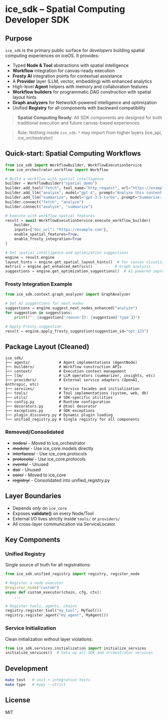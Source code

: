 # ice_sdk – Spatial Computing Developer SDK

## Purpose
`ice_sdk` is the primary public surface for _developers_ building spatial computing experiences on iceOS.
It provides:
* Typed **Node & Tool** abstractions with spatial intelligence
* **Workflow** integration for canvas-ready execution  
* **Frosty AI** integration points for contextual assistance
* A **Provider** layer (LLM, vector, embedding) with enhanced analytics
* High-level **Agent** helpers with memory and collaboration features
* **Workflow builders** for programmatic DAG construction with spatial layout hints
* **Graph analyzers** for NetworkX-powered intelligence and optimization
* Unified **Registry** for all components with backward compatibility

> **Spatial Computing Ready**: All SDK components are designed for both traditional execution and future canvas-based experiences.

> Rule: Nothing inside `ice_sdk.*` may import from higher layers (ice_api, ice_orchestrator)

## Quick-start: Spatial Computing Workflows
```python
from ice_sdk import WorkflowBuilder, WorkflowExecutionService
from ice_orchestrator.workflow import Workflow

# Build a workflow with spatial intelligence
builder = WorkflowBuilder("spatial_demo")
builder.add_tool("fetch", tool_name="http_request", url="https://example.com")
builder.add_llm("analyze", model="gpt-4", prompt="Analyze this content: {{content}}")
builder.add_llm("summarize", model="gpt-3.5-turbo", prompt="Summarize: {{analysis}}")
builder.connect("fetch", "analyze")
builder.connect("analyze", "summarize")

# Execute with workflow spatial features
result = await WorkflowExecutionService.execute_workflow_builder(
    builder, 
    inputs={"doc_url": "https://example.com"},
    enable_spatial_features=True,
    enable_frosty_integration=True
)

# Get spatial intelligence and optimization suggestions
engine = result.engine
layout_hints = engine.get_spatial_layout_hints()  # For canvas visualization
metrics = engine.get_enhanced_metrics()          # Graph analysis
suggestions = engine.get_optimization_suggestions()  # AI-powered improvements
```

### Frosty Integration Example
```python
from ice_sdk.context.graph_analyzer import GraphAnalyzer

# Get AI suggestions for next nodes
suggestions = engine.suggest_next_nodes_enhanced("analyze")
for suggestion in suggestions:
    print(f"💡 {suggestion['reason']}: {suggestion['type']}")

# Apply Frosty suggestion
result = engine.apply_frosty_suggestion(suggestion_id="opt_123")
```

## Package Layout (Cleaned)

```
ice_sdk/
├── agents/             # Agent implementations (AgentNode)
├── builders/           # Workflow construction APIs
├── context/            # Execution context management
├── llm/                # LLM operators (summarizer, insights, etc)
├── providers/          # External service adapters (OpenAI, Anthropic, etc)
├── services/           # Service facades and initialization
├── tools/              # Tool implementations (system, web, db)
├── utils/              # SDK-specific utilities
├── config.py           # Runtime configuration
├── decorators.py       # @tool decorator
├── exceptions.py       # SDK exceptions
├── plugin_discovery.py # Dynamic plugin loading
└── unified_registry.py # Single registry for all components
```

### Removed/Consolidated
- ~~nodes/~~ - Moved to ice_orchestrator
- ~~models/~~ - Use ice_core.models directly
- ~~interfaces/~~ - Use ice_core.protocols
- ~~protocols/~~ - Use ice_core.protocols
- ~~events/~~ - Unused
- ~~dsl/~~ - Unused
- ~~core/~~ - Moved to ice_core
- ~~registry/~~ - Consolidated into unified_registry.py

## Layer Boundaries
* Depends _only_ on `ice_core`
* Exposes **validate()** on every Node/Tool
* External I/O lives strictly inside `tools/` or `providers/`
* All cross-layer communication via ServiceLocator

## Key Components

### Unified Registry
Single source of truth for all registrations:
```python
from ice_sdk.unified_registry import registry, register_node

# Register a node executor
@register_node("custom")
async def custom_executor(chain, cfg, ctx):
    ...

# Register tools, agents, chains
registry.register_tool("my_tool", MyTool())
registry.register_agent("my_agent", MyAgent())
```

### Service Initialization
Clean initialization without layer violations:
```python
from ice_sdk.services.initialization import initialize_services
initialize_services()  # Sets up all SDK and orchestrator services
```

## Development
```bash
make test   # unit + integration tests
make type   # mypy --strict
```

## License
MIT 